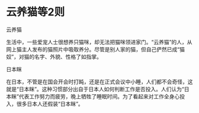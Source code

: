 # 云养猫等2则

云养猫 

生活中，一些爱宠人士很想养只猫咪，却无法把猫咪领进家门。“云养猫”的人，从网上猫主人发布的猫照片中吸取养分。尽管是别人家的猫，但自己俨然已成“猫奴”，对猫的名字、外貌、性格了如指掌。 

日本眯 

在日本，不管是在国会开会时打盹，还是在正式会议中小睡，人们都不会奇怪，这就是“日本眯”。这种习惯部分出自于日本人如何判断工作是否投入。人们认为“日本眯”代表工作努力而疲劳，晚上牺牲了睡眠时间。为了看起来对工作全身心投入，很多日本人还假装“日本眯”。